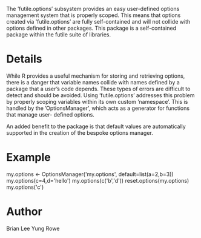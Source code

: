 The ’futile.options’ subsystem provides an easy user-defined options management
system that is properly scoped. This means that options created via 
’futile.options’ are fully self-contained and will not collide with options 
defined in other packages. This package is a self-contained package within the 
futile suite of libraries.

Details
=======
While R provides a useful mechanism for storing and retrieving options, there is
a danger that variable names collide with names defined by a package that a 
user’s code depends. These types of errors are difficult to detect and should
be avoided. Using ’futile.options’ addresses this problem by properly scoping 
variables within its own custom ’namespace’. This is handled by the 
’OptionsManager’, which acts as a generator for functions that manage user-
defined options.

An added benefit to the package is that default values are automatically 
supported in the creation of the bespoke options manager.

Example
=======

 my.options <- OptionsManager('my.options', default=list(a=2,b=3))
 my.options(c=4,d='hello')
 my.options(c('b','d'))
 reset.options(my.options)
 my.options('c')


Author
======
Brian Lee Yung Rowe
